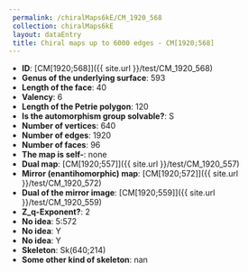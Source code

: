 ```yaml
--- 
 permalink: /chiralMaps6kE/CM_1920_568 
 collection: chiralMaps6kE
 layout: dataEntry
 title: Chiral maps up to 6000 edges - CM[1920;568]
---
```


- **ID**: [CM[1920;568]]({{ site.url }}/test/CM_1920_568)
- **Genus of the underlying surface**: 593
- **Length of the face**: 40
- **Valency**: 6
- **Length of the Petrie polygon**: 120
- **Is the automorphism group solvable?**: S
- **Number of vertices**: 640
- **Number of edges**: 1920
- **Number of faces**: 96
- **The map is self-**: none
- **Dual map**: [CM[1920;557]]({{ site.url }}/test/CM_1920_557)
- **Mirror (enantihomorphic) map**: [CM[1920;572]]({{ site.url }}/test/CM_1920_572)
- **Dual of the mirror image**: [CM[1920;559]]({{ site.url }}/test/CM_1920_559)
- **Z_q-Exponent?**: 2
- **No idea**:  5:572
- **No idea**: Y
- **No idea**: Y
- **Skeleton**: Sk(640;214)
- **Some other kind of skeleton**: nan
